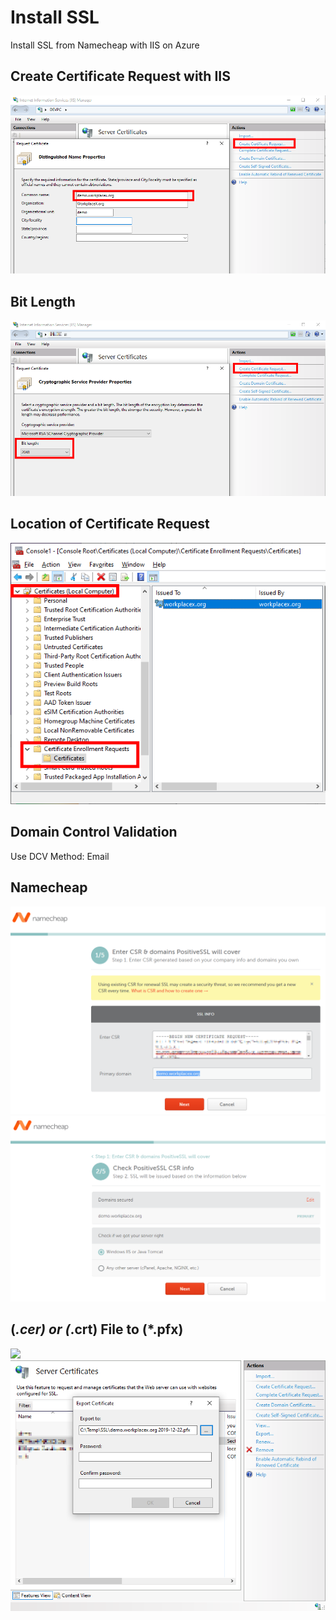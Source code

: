 # Install SSL
Install SSL from Namecheap with IIS on Azure

## Create Certificate Request with IIS
![CertificateRequestDomain.png](CertificateRequestDomain.png)

## Bit Length
![CertificateRequestDomainBitLength.png](CertificateRequestDomainBitLength.png)

## Location of Certificate Request
![](CertificateRequest.png)

## Domain Control Validation
Use DCV Method: Email

## Namecheap
![Namecheap.png](Namecheap.png)
![NamecheapStep2.png](NamecheapStep2.png)

## (*.cer) or (*.crt) File to (*.pfx)
![](CompleteCertificateRequest)
![CerToPfx.png](CerToPfx.png)

